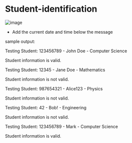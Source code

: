 # Student-identification

![image](https://github.com/owenlim225/Student-identification/assets/87555304/feab3f21-67d5-4152-a12b-5257cad80737)

* Add the current date and time below the message

sample output:

Testing Student: 123456789 - John Doe - Computer Science

Student information is valid.



Testing Student: 12345 - Jane Doe - Mathematics

Student information is not valid.



Testing Student: 987654321 - Alice123 - Physics

Student information is not valid.



Testing Student: 42 - Bob! - Engineering

Student information is not valid.



Testing Student: 123456789 - Mark - Computer Science

Student information is valid.
